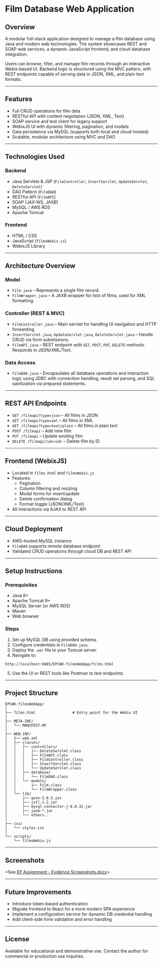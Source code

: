 # Film Database Web Application

## Overview

A modular full-stack application designed to manage a film database using Java and modern web technologies. The system showcases REST and SOAP web services, a dynamic JavaScript frontend, and cloud database integration.

Users can browse, filter, and manage film records through an interactive Webix-based UI. Backend logic is structured using the MVC pattern, with REST endpoints capable of serving data in JSON, XML, and plain text formats.

---

## Features

- Full CRUD operations for film data
- RESTful API with content negotiation (JSON, XML, Text)
- SOAP service and test client for legacy support
- WebixJS UI with dynamic filtering, pagination, and modals
- Data persistence via MySQL (supports both local and cloud-hosted)
- Scalable, modular architecture using MVC and DAO

---

## Technologies Used

### Backend

- Java Servlets & JSP (`FilmController`, `InsertServlet`, `UpdateServlet`, `DeleteServlet`)
- DAO Pattern (`FilmDAO`)
- RESTful API (`FilmAPI`)
- SOAP (JAX-WS, JAXB)
- MySQL / AWS RDS
- Apache Tomcat

### Frontend

- HTML / CSS
- JavaScript (`filmsWebix.js`)
- WebixJS Library

---

## Architecture Overview

### Model

- `Film.java` – Represents a single film record.
- `FilmWrapper.java` – A JAXB wrapper for lists of films, used for XML formatting.

### Controller (REST & MVC)

- `FilmController.java` – Main servlet for handling UI navigation and HTTP forwarding.
- `InsertServlet.java`, `UpdateServlet.java`, `DeleteServlet.java` – Handle CRUD via form submissions.
- `FilmAPI.java` – REST endpoint with `GET`, `POST`, `PUT`, `DELETE` methods. Responds in JSON/XML/Text.

### Data Access

- `FilmDAO.java` – Encapsulates all database operations and interaction logic using JDBC with connection handling, result set parsing, and SQL sanitization via prepared statements.

---

## REST API Endpoints

- `GET /filmapi?type=json` – All films in JSON
- `GET /filmapi?type=xml` – All films in XML
- `GET /filmapi?type=text/plain` – All films in plain text
- `POST /filmapi` – Add new film
- `PUT /filmapi` – Update existing film
- `DELETE /filmapi?id=<id>` – Delete film by ID

---

## Frontend (WebixJS)

- Located in `films.html` and `filmsWebix.js`
- Features:
  - Pagination
  - Column filtering and resizing
  - Modal forms for insert/update
  - Delete confirmation dialog
  - Format toggle (JSON/XML/Text)
- All interactions via AJAX to REST API

---

## Cloud Deployment

- AWS-hosted MySQL instance
- `FilmDAO` supports remote database endpoint
- Validated CRUD operations through cloud DB and REST API

---

## Setup Instructions

### Prerequisites

- Java 8+
- Apache Tomcat 9+
- MySQL Server (or AWS RDS)
- Maven
- Web browser

### Steps

1. Set up MySQL DB using provided schema.
2. Configure credentials in `FilmDAO.java`.
3. Deploy the `.war` file to your Tomcat server.
4. Navigate to:

```
http://localhost:8085/EPCWK-filmsWebApp/films.html
```

5. Use the UI or REST tools like Postman to test endpoints.

---

## Project Structure

```
EPCWK-filmsWebApp/
│
├── films.html                 # Entry point for the Webix UI
│
├── META-INF/
│   └── MANIFEST.MF
│
├── WEB-INF/
│   ├── web.xml
│   ├── classes/
│   │   ├── controllers/
│   │   │   ├── DeleteServlet.class
│   │   │   ├── FilmAPI.class
│   │   │   ├── FilmController.class
│   │   │   ├── InsertServlet.class
│   │   │   └── UpdateServlet.class
│   │   ├── database/
│   │   │   └── FilmDAO.class
│   │   └── models/
│   │       ├── Film.class
│   │       └── FilmWrapper.class
│   └── lib/
│       ├── gson-2.8.5.jar
│       ├── jstl-1.2.jar
│       ├── mysql-connector-j-8.0.32.jar
│       ├── jaxb-*.jar
│       └── others...
│
├── css/
│   └── styles.css
│
└── scripts/
    └── filmsWebix.js
```

---

## Screenshots

<See [EP Assignment - Evidence Screenshots.docx](https://github.com/KyoHiroshi/filmsWebApp/blob/main/EP%20Assignment%20-%20Evidence%20Screenshots.docx)>

---

## Future Improvements

- Introduce token-based authentication
- Migrate frontend to React for a more modern SPA experience
- Implement a configuration service for dynamic DB credential handling
- Add client-side form validation and error handling

---

## License

Available for educational and demonstrative use. Contact the author for commercial or production use inquiries.
